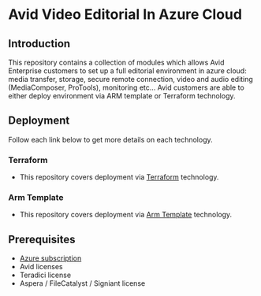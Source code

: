 # Avid Video Editorial In Azure Cloud
 
## Introduction 

This repository contains a collection of modules which allows Avid Enterprise customers to set up a full editorial environment in azure cloud: media transfer, storage, secure remote connection, video and audio editing (MediaComposer, ProTools), monitoring etc... Avid customers are able to either deploy environment via ARM template or Terraform technology.
 
## Deployment

Follow each link below to get more details on each technology.

### Terraform 
- This repository covers deployment via [Terraform](https://github.com/avid-technology/VideoEditorialInTheCloud/tree/master/Avid_Edit_In_The_Cloud_Terraform) technology.
 

### Arm Template
- This repository covers deployment via [Arm Template](https://github.com/avid-technology/VideoEditorialInTheCloud/tree/master/Avid_Edit_In_The_Cloud_Arm) technology. 
 
 
## Prerequisites  
- [Azure subscription](https://portal.azure.com)
- Avid licenses
- Teradici license
- Aspera / FileCatalyst / Signiant license
